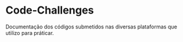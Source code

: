 # Code-Challenges
Documentação dos códigos submetidos nas diversas plataformas que utilizo para práticar. 
